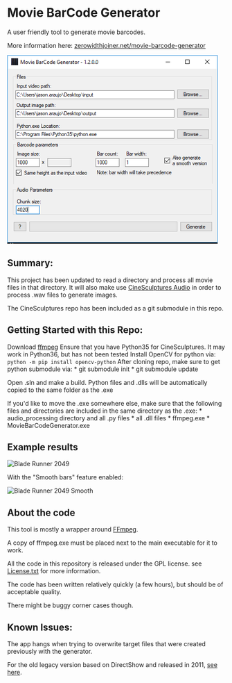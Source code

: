 # Movie BarCode Generator

A user friendly tool to generate movie barcodes.

More information here: [zerowidthjoiner.net/movie-barcode-generator](https://zerowidthjoiner.net/movie-barcode-generator)

![GUI](readme-images/gui.png)

## Summary: 

This project has been updated to read a directory and process all movie files in that directory.
It will also make use [CineSculptures Audio](https://github.com/zombience/CineSculptures_Audio) in order to process .wav files to generate images. 

The CineSculptures repo has been included as a git submodule in this repo. 

## Getting Started with this Repo: 
Download [ffmpeg](http://ffmpeg.org)
Ensure that you have Python35 for CineSculptures. It may work in Python36, but has not been tested
Install OpenCV for python via: `python -m pip install opencv-python`
After cloning repo, make sure to get python submodule via:
	* git submodule init
	* git submodule update

Open .sln and make a build.
Python files and .dlls will be automatically copied to the same folder as the .exe

If you'd like to move the .exe somewhere else, make sure that the following files and directories are included in the same directory as the .exe:
	* audio_processing directory and all .py files 
	* all .dll files
	* ffmpeg.exe
	* MovieBarCodeGenerator.exe


## Example results

![Blade Runner 2049](readme-images/blade_runner_1000.jpg)

With the "Smooth bars" feature enabled:

![Blade Runner 2049 Smooth](readme-images/blade_runner_1000_smooth.png)

## About the code

This tool is mostly a wrapper around [FFmpeg](http://ffmpeg.org/).

A copy of ffmpeg.exe must be placed next to the main executable for it to work.

All the code in this repository is released under the GPL license. see [License.txt](License.txt) for more information.

The code has been written relatively quickly (a few hours), but should be of acceptable quality.

There might be buggy corner cases though.

## Known Issues:
The app hangs when trying to overwrite target files that were created previously with the generator. 


For the old legacy version based on DirectShow and released in 2011, [see here](https://github.com/mlaily/MovieBarCodeGenerator-Legacy).
